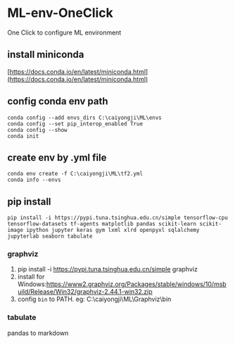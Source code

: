 # ML-env-OneClick
 One Click to configure ML environment

## install miniconda
[https://docs.conda.io/en/latest/miniconda.html](https://docs.conda.io/en/latest/miniconda.html)

## config conda env path
```
conda config --add envs_dirs C:\caiyongji\ML\envs 
conda config --set pip_interop_enabled True
conda config --show
conda init
```
## create env by .yml file
```
conda env create -f C:\caiyongji\ML\tf2.yml 
conda info --envs
```

## pip install 
```
pip install -i https://pypi.tuna.tsinghua.edu.cn/simple tensorflow-cpu tensorflow-datasets tf-agents matplotlib pandas scikit-learn scikit-image ipython jupyter keras gym lxml xlrd openpyxl sqlalchemy jupyterlab seaborn tabulate
```

### graphviz
1. pip install -i https://pypi.tuna.tsinghua.edu.cn/simple graphviz
2. install for Windows:https://www2.graphviz.org/Packages/stable/windows/10/msbuild/Release/Win32/graphviz-2.44.1-win32.zip
3. config `bin` to PATH. eg: C:\caiyongji\ML\Graphviz\bin

### tabulate
pandas to markdown